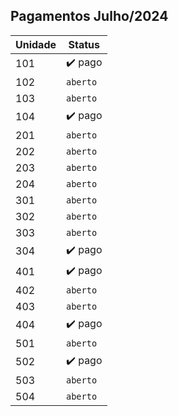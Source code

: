 ## Pagamentos Julho/2024

| Unidade | Status  |
| ------- | ------- |
|  101    | ✔️ pago |
|  102    | <code>aberto</code> |
|  103    | <code>aberto</code> |
|  104    | ✔️ pago |
|  201    | <code>aberto</code> |
|  202    | <code>aberto</code> |
|  203    | <code>aberto</code> |
|  204    | <code>aberto</code> |
|  301    | <code>aberto</code> |
|  302    | <code>aberto</code> |
|  303    | <code>aberto</code> |
|  304    | ✔️ pago |
|  401    | ✔️ pago |
|  402    | <code>aberto</code> |
|  403    | <code>aberto</code> |
|  404    | ✔️ pago |
|  501    | <code>aberto</code> |
|  502    | ✔️ pago |
|  503    | <code>aberto</code> |
|  504    | <code>aberto</code> |
